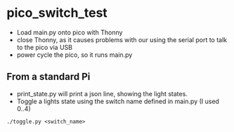 # pico_switch_test

* Load main.py onto pico with Thonny
* close Thonny, as it causes problems with our using the serial port to talk to the pico via USB
* power cycle the pico, so it runs main.py
## From a standard Pi
* print_state.py
  will print a json line, showing the light states.
* Toggle a lights state using the switch name defined in main.py (I used 0..4)
```
./toggle.py <switch_name>
```
 
